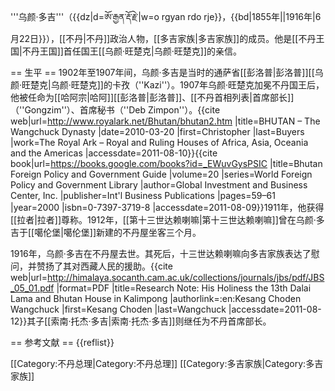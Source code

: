 '''乌颜·多吉'''（{{dz|d=ཨོ་རྒྱན་རྡོ་རྗེ་|w=o rgyan rdo rje}}，{{bd|1855年||1916年|6月22日}}），[[不丹|不丹]]政治人物，[[多吉家族|多吉家族]]的成员。他是[[不丹王国|不丹王国]]首任国王[[乌颜·旺楚克|乌颜·旺楚克]]的亲信。

== 生平 ==
1902年至1907年间，乌颜·多吉是当时的通萨省[[彭洛普|彭洛普]][[乌颜·旺楚克|乌颜·旺楚克]]的卡孜（''Kazi''）。1907年乌颜·旺楚克加冕不丹国王后，他被任命为[[哈阿宗|哈阿]][[彭洛普|彭洛普]]、[[不丹首相列表|首席部长]]（''Gongzim''）、首席秘书（''Deb Zimpon''）。<ref name=Royal>{{cite web|url=http://www.royalark.net/Bhutan/bhutan2.htm |title=BHUTAN – The Wangchuck Dynasty |date=2010-03-20 |first=Christopher |last=Buyers |work=The Royal Ark – Royal and Ruling Houses of Africa, Asia, Oceania and the Americas |accessdate=2011-08-10}}</ref><ref name=BFPG>{{cite book|url=https://books.google.com/books?id=_EWuvGysPSIC |title=Bhutan Foreign Policy and Government Guide |volume=20 |series=World Foreign Policy and Government Library |author=Global Investment and Business Center, Inc. |publisher=Int'l Business Publications |pages=59–61 |year=2000 |isbn=0-7397-3719-8 |accessdate=2011-08-09}}</ref>1911年，他获得[[拉者|拉者]]尊称。1912年，[[第十三世达赖喇嘛|第十三世达赖喇嘛]]曾在乌颜·多吉于[[噶伦堡|噶伦堡]]新建的不丹屋坐客三个月。

1916年，乌颜·多吉在不丹屋去世。<ref name=Royal/>其死后，十三世达赖喇嘛向多吉家族表达了慰问，并赞扬了其对西藏人民的援助。<ref name=RN>{{cite web|url=http://himalaya.socanth.cam.ac.uk/collections/journals/jbs/pdf/JBS_05_01.pdf |format=PDF |title=Research Note: His Holiness the 13th Dalai Lama and Bhutan House in Kalimpong |authorlink=:en:Kesang Choden Wangchuck |first=Kesang Choden |last=Wangchuck |accessdate=2011-08-12}}</ref>其子[[索南·托杰·多吉|索南·托杰·多吉]]则继任为不丹首席部长。

== 参考文献 ==
{{reflist}}

[[Category:不丹总理|Category:不丹总理]]
[[Category:多吉家族|Category:多吉家族]]